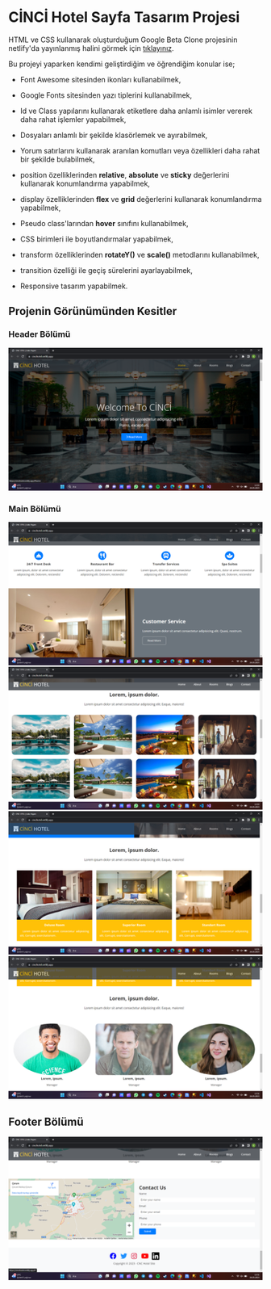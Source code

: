 # CİNCİ Hotel Sayfa Tasarım Projesi

HTML ve CSS kullanarak oluşturduğum Google Beta Clone projesinin netlify'da yayınlanmış halini görmek için [tıklayınız](https://cincihotel.netlify.app/).

Bu projeyi yaparken kendimi geliştirdiğim ve öğrendiğim konular ise;

* Font Awesome sitesinden ikonları kullanabilmek,

* Google Fonts sitesinden yazı tiplerini kullanabilmek, 

* Id ve Class yapılarını kullanarak etiketlere daha anlamlı isimler vererek daha rahat işlemler yapabilmek,

* Dosyaları anlamlı bir şekilde klasörlemek ve ayırabilmek,

* Yorum satırlarını kullanarak aranılan komutları veya özellikleri daha rahat bir şekilde bulabilmek,

* position özelliklerinden **relative**, **absolute** ve **sticky** değerlerini kullanarak konumlandırma yapabilmek,

* display özelliklerinden **flex** ve **grid** değerlerini kullanarak konumlandırma yapabilmek,

* Pseudo class'larından **hover** sınıfını kullanabilmek,

* CSS birimleri ile boyutlandırmalar yapabilmek,

* transform özelliklerinden **rotateY()** ve **scale()** metodlarını kullanabilmek,

* transition özelliği ile geçiş sürelerini ayarlayabilmek,

* Responsive tasarım yapabilmek.

## Projenin Görünümünden Kesitler

### Header Bölümü

![Header](images/main-header.png)

### Main Bölümü

![Main-1](images/main-1.png)
![Main-2](images/main-2.png)
![Main-3](images/main-3.png)
![Main-4](images/main-4.png)

## Footer Bölümü

![Footer](images/footer.png)